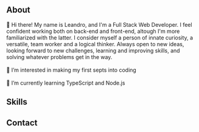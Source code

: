 
<h2>About</h2>
👋 Hi there! My name is Leandro, and I'm a Full Stack Web Developer. I feel confident working both on back-end and front-end, altough I'm more familiarized with the latter. I consider myself a person of innate curiosity, a versatile, team worker and a logical thinker. Always open to new ideas, looking forward to new challenges, learning and improving skills, and solving whatever problems get in the way. 
<br></br>
👀 I’m interested in making my first septs into coding 
<br></br>
🌱 I’m currently learning TypeScript and Node.js

<h2>Skills</h2>


<h2>Contact</h2>


<!---
leandropap/leandropap is a ✨ special ✨ repository because its `README.md` (this file) appears on your GitHub profile.
You can click the Preview link to take a look at your changes.
--->
